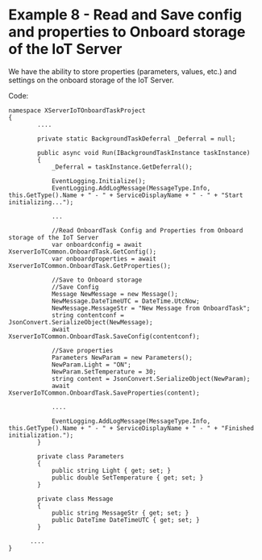 # Example 8 - Read and Save config and properties to Onboard storage of the IoT Server

We have the ability to store properties (parameters, values, etc.) and settings on the onboard storage of the IoT Server.

Code:

    namespace XServerIoTOnboardTaskProject
    {
            ....

            private static BackgroundTaskDeferral _Deferral = null;

            public async void Run(IBackgroundTaskInstance taskInstance)
            {
                _Deferral = taskInstance.GetDeferral();

                EventLogging.Initialize();
                EventLogging.AddLogMessage(MessageType.Info, this.GetType().Name + " - " + ServiceDisplayName + " - " + "Start initializing...");

                ... 
                
                //Read OnboardTask Config and Properties from Onboard storage of the IoT Server 
                var onboardconfig = await XserverIoTCommon.OnboardTask.GetConfig();
                var onboardproperties = await XserverIoTCommon.OnboardTask.GetProperties();

                //Save to Onboard storage
                //Save Config
                Message NewMessage = new Message();
                NewMessage.DateTimeUTC = DateTime.UtcNow;
                NewMessage.MessageStr = "New Message from OnboardTask";
                string contentconf = JsonConvert.SerializeObject(NewMessage);
                await XserverIoTCommon.OnboardTask.SaveConfig(contentconf);

                //Save properties
                Parameters NewParam = new Parameters();
                NewParam.Light = "ON";
                NewParam.SetTemperature = 30;
                string content = JsonConvert.SerializeObject(NewParam);
                await XserverIoTCommon.OnboardTask.SaveProperties(content);

                ....

                EventLogging.AddLogMessage(MessageType.Info, this.GetType().Name + " - " + ServiceDisplayName + " - " + "Finished initialization.");
            }

            private class Parameters
            {
                public string Light { get; set; }
                public double SetTemperature { get; set; }
            }

            private class Message
            {
                public string MessageStr { get; set; }
                public DateTime DateTimeUTC { get; set; }
            }

          ....
    }
